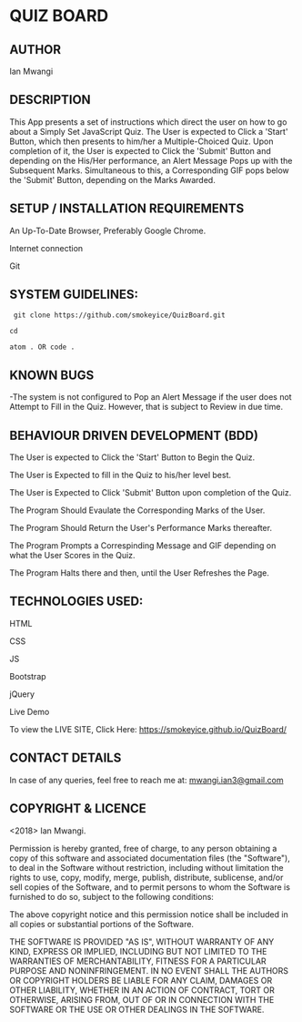 # QUIZ BOARD


## AUTHOR

Ian Mwangi


## DESCRIPTION

This App presents a set of instructions which direct the user on how to go about a Simply Set JavaScript Quiz. The User is expected to Click a 'Start' Button, which then presents to him/her a Multiple-Choiced Quiz. Upon completion of it, the User is expected to Click the 'Submit' Button and depending on the His/Her performance, an Alert Message Pops up with the Subsequent Marks. Simultaneous to this, a Corresponding GIF pops below the 'Submit' Button, depending on the Marks Awarded.


## SETUP / INSTALLATION REQUIREMENTS

An Up-To-Date Browser, Preferably Google Chrome.

Internet connection

Git


## SYSTEM GUIDELINES:

 ` git clone https://github.com/smokeyice/QuizBoard.git`

 ` cd `

 ` atom . OR code . `


## KNOWN BUGS

-The system  is not configured to Pop an Alert Message if the user does not Attempt to Fill in the Quiz. 
However, that is subject to Review in due time. 


## BEHAVIOUR DRIVEN DEVELOPMENT (BDD)

The User is expected to Click the 'Start' Button to Begin the Quiz.

The User is Expected to fill in the Quiz to his/her level best.

The User is Expected to Click 'Submit' Button upon completion of the Quiz.

The Program Should Evaulate the Corresponding Marks of the User.

The Program Should Return the User's Performance Marks thereafter.

The Program Prompts a Correspinding Message and GIF depending on what the User Scores in the Quiz.

The Program Halts there and then, until the User Refreshes the Page.


## TECHNOLOGIES USED:

HTML

CSS

JS

Bootstrap

jQuery


Live Demo

To view the LIVE SITE, Click Here: https://smokeyice.github.io/QuizBoard/



## CONTACT DETAILS

In case of any queries, feel free to reach me at: mwangi.ian3@gmail.com


## COPYRIGHT & LICENCE

<2018> Ian Mwangi.

Permission is hereby granted, free of charge, to any person obtaining a copy of this software and associated documentation files (the "Software"), to deal in the Software without restriction, including without limitation the rights to use, copy, modify, merge, publish, distribute, sublicense, and/or sell copies of the Software, and to permit persons to whom the Software is furnished to do so, subject to the following conditions:

The above copyright notice and this permission notice shall be included in all copies or substantial portions of the Software.

THE SOFTWARE IS PROVIDED "AS IS", WITHOUT WARRANTY OF ANY KIND, EXPRESS OR IMPLIED, INCLUDING BUT NOT LIMITED TO THE WARRANTIES OF MERCHANTABILITY, FITNESS FOR A PARTICULAR PURPOSE AND NONINFRINGEMENT. IN NO EVENT SHALL THE AUTHORS OR COPYRIGHT HOLDERS BE LIABLE FOR ANY CLAIM, DAMAGES OR OTHER LIABILITY, WHETHER IN AN ACTION OF CONTRACT, TORT OR OTHERWISE, ARISING FROM, OUT OF OR IN CONNECTION WITH THE SOFTWARE OR THE USE OR OTHER DEALINGS IN THE SOFTWARE.